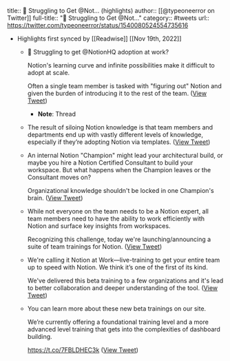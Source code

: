 title:: 🤔 Struggling to Get @Not... (highlights)
author:: [[@typeoneerror on Twitter]]
full-title:: "🤔 Struggling to Get @Not..."
category:: #tweets
url:: https://twitter.com/typeoneerror/status/1540080524554735616

- Highlights first synced by [[Readwise]] [[Nov 19th, 2022]]
	- 🤔 Struggling to get @NotionHQ adoption at work?
	  
	  Notion's learning curve and infinite possibilities make it difficult to adopt at scale.
	  
	  Often a single team member is tasked with "figuring out" Notion and given the burden of introducing it to the rest of the team. ([View Tweet](https://twitter.com/typeoneerror/status/1540080524554735616))
		- **Note**: Thread
	- The result of siloing Notion knowledge is that team members and departments end up with vastly different levels of knowledge, especially if they’re adopting Notion via templates. ([View Tweet](https://twitter.com/typeoneerror/status/1540080526379212800))
	- An internal Notion "Champion" might lead your architectural build, or maybe you hire a Notion Certified Consultant to build your workspace. But what happens when the Champion leaves or the Consultant moves on?
	  
	  Organizational knowledge shouldn't be locked in one Champion's brain. ([View Tweet](https://twitter.com/typeoneerror/status/1540080528010792960))
	- While not everyone on the team needs to be a Notion expert, all team members need to have the ability to work efficiently with Notion and surface key insights from workspaces.
	  
	  Recognizing this challenge, today we're launching/announcing a suite of team trainings for Notion. ([View Tweet](https://twitter.com/typeoneerror/status/1540080529579462656))
	- We're calling it Notion at Work—live-training to get your entire team up to speed with Notion. We think it’s one of the first of its kind.
	  
	  We've delivered this beta training to a few organizations and it's lead to better collaboration and deeper understanding of the tool. ([View Tweet](https://twitter.com/typeoneerror/status/1540080531353653248))
	- You can learn more about these new beta trainings on our site.
	  
	  We’re currently offering a foundational training level and a more advanced level training that gets into the complexities of dashboard building.
	  
	  https://t.co/7FBLDHEC3k ([View Tweet](https://twitter.com/typeoneerror/status/1540080533941542913))
